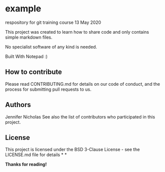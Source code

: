 # example
respository for git training course 13 May 2020

This project was created to learn how to share code and only contains simple markdown files.

No specialist software of any kind is needed.

Built With Notepad :)

## How to contribute
Please read CONTRIBUTING.md for details on our code of conduct, and the process for submitting pull requests to us.

## Authors
Jennifer Nicholas
See also the list of contributors who participated in this project.

## License
This project is licensed under the BSD 3-Clause License - see the LICENSE.md file for details
*
*

**Thanks for reading!**
